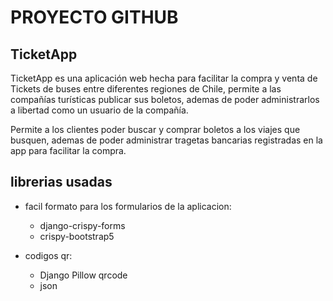 ﻿# PROYECTO GITHUB

## TicketApp
TicketApp es una aplicación web hecha para facilitar la compra y venta de Tickets de buses entre diferentes regiones de Chile, permite a las compañías turísticas publicar sus boletos, ademas de poder administrarlos a libertad como un usuario de la compañía.

Permite a los clientes poder buscar y comprar boletos a los viajes que busquen, ademas de poder administrar tragetas bancarias registradas en la app para facilitar la compra.

## librerias usadas
- facil formato para los formularios de la aplicacion: 
  - django-crispy-forms
  - crispy-bootstrap5
    
- codigos qr:
  - Django Pillow qrcode
  - json
